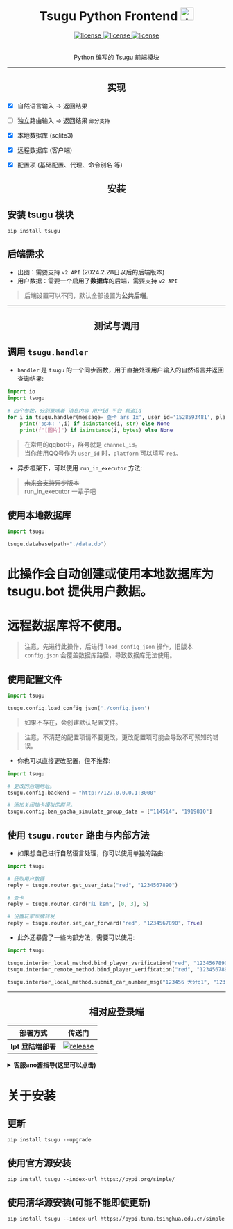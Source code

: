 
<h1 align="center"> Tsugu Python Frontend <img src="./logo.jpg" width="30" width="30" height="30" alt="tmrn"/> </h1>


<p align="center">

<a href="https://github.com/Yamamoto-2/tsugu-bangdream-bot">
    <img src="https://img.shields.io/badge/tsugubangdream bot - v2 api-yellow" alt="license">
  </a>

<a href="https://github.com/kumoSleeping/tsugu-python-frontend?tab=MIT-1-ov-file">
    <img src="https://img.shields.io/github/license/kumoSleeping/tsugu-python-frontend" alt="license">
  </a>
<a href="https://pypi.org/project/tsugu/">
    <img src="https://img.shields.io/pypi/v/tsugu.svg" alt="license">
  </a>
</p>


<p align="center">
<br>  Python 编写的 Tsugu 前端模块


***

<h2 align="center"> 实现 </h2>


- [x] 自然语言输入 -> 返回结果
- [ ] 独立路由输入 -> 返回结果 `部分支持`
- [x] 本地数据库 (sqlite3)
- [x] 远程数据库 (客户端)
- [x] 配置项 (基础配置、代理、命令别名 等)


<h2 align="center"> 安装 </h2>

## 安装 tsugu 模块
```shell
pip install tsugu
```

## 后端需求

- 出图：需要支持 `v2 API` (2024.2.28日以后的后端版本)
- 用户数据：需要一个启用了**数据库**的后端，需要支持 `v2 API`

> 后端设置可以不同，默认全部设置为**公共后端**。

***


<h2 align="center"> 测试与调用 </h2>




## 调用 `tsugu.handler`

- `handler` 是 `tsugu` 的一个同步函数，用于直接处理用户输入的自然语言并返回查询结果: 

```python
import io
import tsugu

# 四个参数，分别意味着 消息内容 用户id 平台 频道id
for i in tsugu.handler(message='查卡 ars 1x', user_id='1528593481', platform='red', channel_id='666808414'):
    print('文本: ',i) if isinstance(i, str) else None
    print(f"[图片]") if isinstance(i, bytes) else None
```

> 在常用的qqbot中，群号就是 `channel_id`。   
> 当你使用QQ号作为 `user_id` 时，`platform` 可以填写 `red`。   


- 异步框架下，可以使用 `run_in_executor` 方法:
> ~~未来会支持异步版本~~   
> run_in_executor 一辈子吧

## 使用本地数据库

```py
import tsugu

tsugu.database(path="./data.db")
```

# 此操作会自动创建或使用本地数据库为 tsugu.bot 提供用户数据。
# 远程数据库将不使用。

> 注意，先进行此操作，后进行 `load_config_json` 操作，旧版本 `config.json` 会覆盖数据库路径，导致数据库无法使用。


## 使用配置文件

```py
import tsugu

tsugu.config.load_config_json('./config.json')
```
> 如果不存在，会创建默认配置文件。

> 注意，不清楚的配置项请不要更改，更改配置项可能会导致不可预知的错误。


- 你也可以直接更改配置，但不推荐:   

```py
import tsugu

# 更改的后端地址。
tsugu.config.backend = "http://127.0.0.0.1:3000"

# 添加关闭抽卡模拟的群号。
tsugu.config.ban_gacha_simulate_group_data = ["114514", "1919810"]
```




## 使用 `tsugu.router` 路由与内部方法

- 如果想自己进行自然语言处理，你可以使用单独的路由:
```py
import tsugu

# 获取用户数据
reply = tsugu.router.get_user_data("red", "1234567890")

# 查卡
reply = tsugu.router.card("红 ksm", [0, 3], 5)

# 设置玩家车牌转发
reply = tsugu.router.set_car_forward("red", "1234567890", True)

```

- 此外还暴露了一些内部方法，需要可以使用:

```py
import tsugu

tsugu.interior_local_method.bind_player_verification("red", "1234567890", True)
tsugu.interior_remote_method.bind_player_verification("red", "1234567890", 0, '1000011232', True)

tsugu.interior_local_method.submit_car_number_msg("123456 大分q1", "1234567890", "red")
```


***

<h2 align="center"> 相对应登录端 </h2>

| 部署方式 | 传送门 |
| --- | --- |
| **lpt 登陆端部署** | [![release](https://img.shields.io/github/v/release/kumoSleeping/lgr-tsugu-py?style=flat-square)](https://github.com/kumoSleeping/lgr-tsugu-py) |

 <details>
<summary><b>客服ano酱指导(这里可以点击)</b></summary>
 
**注意，如果你不知道什么是BanGDream，请不要随意加群**    
**本群还是欢迎加群的（**    
[BanGDreamBot开发聊天群](https://qm.qq.com/q/zjUPQkrdpm)   
温馨的聊天环境～   

</details>

# 关于安装

## 更新
```shell
pip install tsugu --upgrade
```

## 使用官方源安装
```shell
pip install tsugu --index-url https://pypi.org/simple/
```

## 使用清华源安装(可能不能即使更新)
```shell
pip install tsugu --index-url https://pypi.tuna.tsinghua.edu.cn/simple
```


